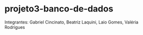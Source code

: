 # projeto3-banco-de-dados

Integrantes: Gabriel Cincinato, Beatriz Laquini, Laio Gomes, Valéria Rodrigues
